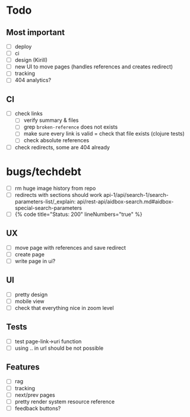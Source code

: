 # Todo

## Most important

- [ ] deploy
- [ ] ci
- [ ] design (Kirill)
- [ ] new UI to move pages (handles references and creates redirect)
- [ ] tracking
- [ ] 404 analytics?

## CI

- [ ] check links
  - [ ] verify summary & files
  - [ ] grep `broken-reference` does not exists
  - [ ] make sure every link is valid = check that file exists (clojure tests)
  - [ ] check absolute references
- [ ] check redirects, some are 404 already

# bugs/techdebt

- [ ] rm huge image history from repo
- [ ] redirects with sections should work api-1/api/search-1/search-parameters-list/\_explain: api/rest-api/aidbox-search.md#aidbox-special-search-parameters
- [ ] {% code title="Status: 200" lineNumbers="true" %}

## UX

- [ ] move page with references and save redirect
- [ ] create page
- [ ] write page in ui?

## UI

- [ ] pretty design
- [ ] mobile view
- [ ] check that everything nice in zoom level

## Tests

- [ ] test page-link->uri function
- [ ] using .. in url should be not possible

## Features

- [ ] rag
- [ ] tracking
- [ ] next/prev pages
- [ ] pretty render system resource reference
- [ ] feedback buttons?
